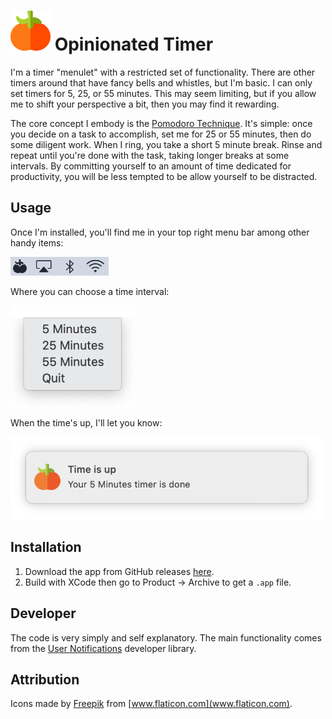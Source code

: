 <h1>
<img src="images/tomato-color.svg" alt="Tomato Icon" width="64" />
Opinionated Timer
</h1>

I'm a timer "menulet" with a restricted set of functionality. There are other
timers around that have fancy bells and whistles, but I'm basic. I can only set
timers for 5, 25, or 55 minutes. This may seem limiting, but if you allow me to
shift your perspective a bit, then you may find it rewarding.

The core concept I embody is the [Pomodoro Technique]. It's simple: once you
decide on a task to accomplish, set me for 25 or 55 minutes, then do some
diligent work. When I ring, you take a short 5 minute break. Rinse and repeat
until you're done with the task, taking longer breaks at some intervals. By
committing yourself to an amount of time dedicated for productivity, you will
be less tempted to be allow yourself to be distracted.

## Usage

Once I'm installed, you'll find me in your top right menu bar among other handy items:

<img src="images/menu-bar.png" alt="Menu Bar Icon" height="30" />

Where you can choose a time interval: 

<img src="images/menu-items.png" alt="Menu Options" width="200" />

When the time's up, I'll let you know:

<img src="images/notification-example.png" alt="Notification Example" width="500" />


## Installation

1. Download the app from GitHub releases
   [here](https://github.com/zkokaja/opinionated-timer/releases/download/v1.0/OpinionatedTimer.app.zip).
2. Build with XCode then go to Product -> Archive to get a `.app` file.

## Developer

The code is very simply and self explanatory. The main functionality comes
from the [User Notifications] developer library.


## Attribution

Icons made by [Freepik](https://www.flaticon.com/authors/freepik) from [www.flaticon.com](www.flaticon.com).

[Pomodoro Technique]: https://en.wikipedia.org/wiki/Pomodoro_Technique
[User Notifications]:https://developer.apple.com/documentation/usernotifications/
